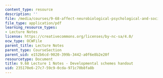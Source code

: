 ```yaml
---
content_type: resource
description: ''
file: /media/courses/9-68-affect-neurobiological-psychological-and-sociocultural-counterparts-of-feelings-spring-2013/235170e627c759c90cda971c70b8fa8b_MIT9_68S13_dvlpt_schms_L1.pdf
file_type: application/pdf
learning_resource_types:
- Lecture Notes
license: https://creativecommons.org/licenses/by-nc-sa/4.0/
ocw_type: OCWFile
parent_title: Lecture Notes
parent_type: CourseSection
parent_uid: e152b6cd-9020-399b-3442-a0f6e8b2e20f
resourcetype: Document
title: 9.68 Lecture 1 Notes - Developmental schemes handout
uid: 235170e6-27c7-59c9-0cda-971c70b8fa8b
---
```

